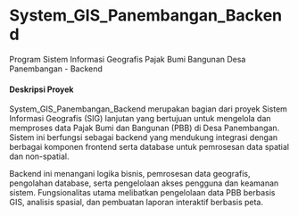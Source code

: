 # System_GIS_Panembangan_Backend
Program Sistem Informasi Geografis Pajak Bumi Bangunan Desa Panembangan - Backend

#### **Deskripsi Proyek**  
System_GIS_Panembangan_Backend merupakan bagian dari proyek Sistem Informasi Geografis (SIG) lanjutan yang bertujuan untuk mengelola dan memproses data Pajak Bumi dan Bangunan (PBB) di Desa Panembangan. Sistem ini berfungsi sebagai backend yang mendukung integrasi dengan berbagai komponen frontend serta database untuk pemrosesan data spatial dan non-spatial.

Backend ini menangani logika bisnis, pemrosesan data geografis, pengolahan database, serta pengelolaan akses pengguna dan keamanan sistem. Fungsionalitas utama melibatkan pengelolaan data PBB berbasis GIS, analisis spasial, dan pembuatan laporan interaktif berbasis peta.
